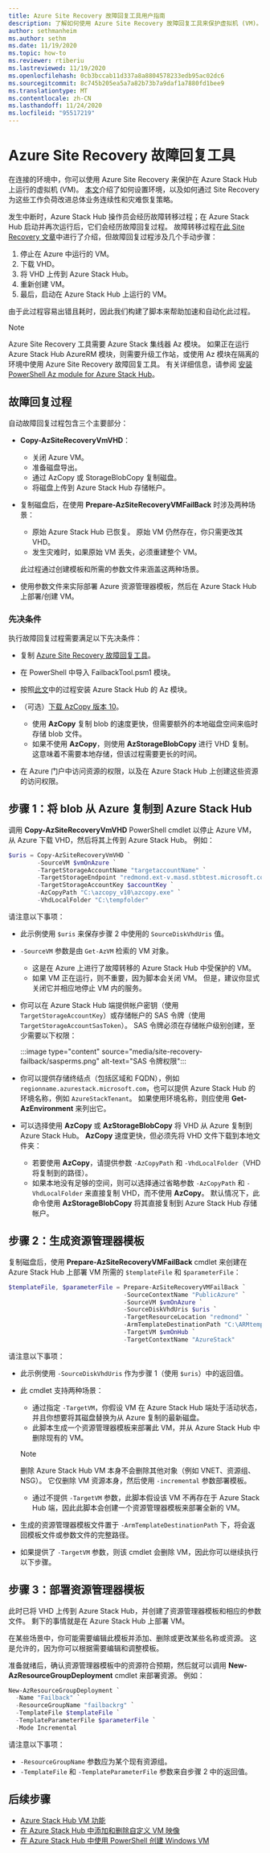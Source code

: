 ```yaml
---
title: Azure Site Recovery 故障回复工具用户指南
description: 了解如何使用 Azure Site Recovery 故障回复工具来保护虚拟机 (VM)。
author: sethmanheim
ms.author: sethm
ms.date: 11/19/2020
ms.topic: how-to
ms.reviewer: rtiberiu
ms.lastreviewed: 11/19/2020
ms.openlocfilehash: 0cb3bccab11d337a8a8804578233edb95ac02dc6
ms.sourcegitcommit: 8c745b205ea5a7a82b73b7a9daf1a7880fd1bee9
ms.translationtype: MT
ms.contentlocale: zh-CN
ms.lasthandoff: 11/24/2020
ms.locfileid: "95517219"
---
```

# <a name="azure-site-recovery-failback-tool"></a>Azure Site Recovery 故障回复工具

在连接的环境中，你可以使用 Azure Site Recovery 来保护在 Azure Stack Hub 上运行的虚拟机 (VM)。 [本文](/azure/site-recovery/azure-stack-site-recovery)介绍了如何设置环境，以及如何通过 Site Recovery 为这些工作负荷改进总体业务连续性和灾难恢复策略。

发生中断时，Azure Stack Hub 操作员会经历故障转移过程；在 Azure Stack Hub 启动并再次运行后，它们会经历故障回复过程。 故障转移过程在[此 Site Recovery 文章](/azure/site-recovery/azure-stack-site-recovery)中进行了介绍，但故障回复过程涉及几个手动步骤：

1. 停止在 Azure 中运行的 VM。
2. 下载 VHD。
3. 将 VHD 上传到 Azure Stack Hub。
4. 重新创建 VM。
5. 最后，启动在 Azure Stack Hub 上运行的 VM。 

由于此过程容易出错且耗时，因此我们构建了脚本来帮助加速和自动化此过程。

> [!Note]  
> Azure Site Recovery 工具需要 Azure Stack 集线器 Az 模块。 如果正在运行 Azure Stack Hub AzureRM 模块，则需要升级工作站，或使用 Az 模块在隔离的环境中使用 Azure Site Recovery 故障回复工具。 有关详细信息，请参阅 [安装 PowerShell Az module for Azure Stack Hub](powershell-install-az-module.md)。

## <a name="failback-procedure"></a>故障回复过程

自动故障回复过程包含三个主要部分：

- **Copy-AzSiteRecoveryVmVHD**：
  - 关闭 Azure VM。
  - 准备磁盘导出。
  - 通过 AzCopy 或 StorageBlobCopy 复制磁盘。
  - 将磁盘上传到 Azure Stack Hub 存储帐户。

- 复制磁盘后，在使用 **Prepare-AzSiteRecoveryVMFailBack** 时涉及两种场景：
  - 原始 Azure Stack Hub 已恢复。 原始 VM 仍然存在，你只需更改其 VHD。
  - 发生灾难时，如果原始 VM 丢失，必须重建整个 VM。

  此过程通过创建模板和所需的参数文件来涵盖这两种场景。

- 使用参数文件来实际部署 Azure 资源管理器模板，然后在 Azure Stack Hub 上部署/创建 VM。

### <a name="prerequisites"></a>先决条件

执行故障回复过程需要满足以下先决条件：

- 复制 [Azure Site Recovery 故障回复工具](https://aka.ms/azshasr)。

- 在 PowerShell 中导入 FailbackTool.psm1 模块。

- 按照[此文](powershell-install-az-module.md)中的过程安装 Azure Stack Hub 的 Az 模块。

- （可选）[下载 AzCopy 版本 10](/azure/storage/common/storage-use-azcopy-v10)。

  - 使用 **AzCopy** 复制 blob 的速度更快，但需要额外的本地磁盘空间来临时存储 blob 文件。
  - 如果不使用 **AzCopy**，则使用 **AzStorageBlobCopy** 进行 VHD 复制。 这意味着不需要本地存储，但该过程需要更长的时间。

- 在 Azure 门户中访问资源的权限，以及在 Azure Stack Hub 上创建这些资源的访问权限。

## <a name="step-1-copy-blob-from-azure-to-azure-stack-hub"></a>步骤 1：将 blob 从 Azure 复制到 Azure Stack Hub

调用 **Copy-AzSiteRecoveryVmVHD** PowerShell cmdlet 以停止 Azure VM，从 Azure 下载 VHD，然后将其上传到 Azure Stack Hub。 例如：

```powershell
$uris = Copy-AzSiteRecoveryVmVHD `
        -SourceVM $vmOnAzure `
        -TargetStorageAccountName "targetaccountName" `
        -TargetStorageEndpoint "redmond.ext-v.masd.stbtest.microsoft.com" `
        -TargetStorageAccountKey $accountKey `
        -AzCopyPath "C:\azcopy_v10\azcopy.exe" `
        -VhdLocalFolder "C:\tempfolder"
```

请注意以下事项：

- 此示例使用 `$uris` 来保存步骤 2 中使用的 `SourceDiskVhdUris` 值。

- `-SourceVM` 参数是由 `Get-AzVM` 检索的 VM 对象。
  - 这是在 Azure 上进行了故障转移的 Azure Stack Hub 中受保护的 VM。
  - 如果 VM 正在运行，则不重要，因为脚本会关闭 VM。 但是，建议你显式关闭它并相应地停止 VM 内的服务。

- 你可以在 Azure Stack Hub 端提供帐户密钥（使用 `TargetStorageAccountKey`）或存储帐户的 SAS 令牌（使用 `TargetStorageAccountSasToken`）。 SAS 令牌必须在存储帐户级别创建，至少需要以下权限：

   :::image type="content" source="media/site-recovery-failback/sasperms.png" alt-text="SAS 令牌权限":::

- 你可以提供存储终结点（包括区域和 FQDN），例如 `regionname.azurestack.microsoft.com`，也可以提供 Azure Stack Hub 的环境名称，例如 `AzureStackTenant`。 如果使用环境名称，则应使用 **Get-AzEnvironment** 来列出它。

- 可以选择使用 **AzCopy** 或 **AzStorageBlobCopy** 将 VHD 从 Azure 复制到 Azure Stack Hub。 **AzCopy** 速度更快，但必须先将 VHD 文件下载到本地文件夹：
  - 若要使用 **AzCopy**，请提供参数 `-AzCopyPath` 和 `-VhdLocalFolder`（VHD 将复制到的路径）。
  - 如果本地没有足够的空间，则可以选择通过省略参数 `-AzCopyPath` 和 `-VhdLocalFolder` 来直接复制 VHD，而不使用 **AzCopy**。 默认情况下，此命令使用 **AzStorageBlobCopy** 将其直接复制到 Azure Stack Hub 存储帐户。

## <a name="step-2-generate-resource-manager-templates"></a>步骤 2：生成资源管理器模板

复制磁盘后，使用 **Prepare-AzSiteRecoveryVMFailBack** cmdlet 来创建在 Azure Stack Hub 上部署 VM 所需的 `$templateFile` 和 `$parameterFile`：

```powershell
$templateFile, $parameterFile = Prepare-AzSiteRecoveryVMFailBack `
                                -SourceContextName "PublicAzure" `
                                -SourceVM $vmOnAzure `
                                -SourceDiskVhdUris $uris `
                                -TargetResourceLocation "redmond" `
                                -ArmTemplateDestinationPath "C:\ARMtemplates" `
                                -TargetVM $vmOnHub `
                                -TargetContextName "AzureStack"

```

请注意以下事项：

- 此示例使用 `-SourceDiskVhdUris` 作为步骤 1（使用 `$uris`）中的返回值。

- 此 cmdlet 支持两种场景：
  - 通过指定 `-TargetVM`，你假设 VM 在 Azure Stack Hub 端处于活动状态，并且你想要将其磁盘替换为从 Azure 复制的最新磁盘。
  - 此脚本生成一个资源管理器模板来部署此 VM，并从 Azure Stack Hub 中删除现有的 VM。
  
  > [!NOTE]
  > 删除 Azure Stack Hub VM 本身不会删除其他对象（例如 VNET、资源组、NSG）。 它仅删除 VM 资源本身，然后使用 `-incremental` 参数部署模板。

  - 通过不提供 `-TargetVM` 参数，此脚本假设该 VM 不再存在于 Azure Stack Hub 端，因此此脚本会创建一个资源管理器模板来部署全新的 VM。

- 生成的资源管理器模板文件置于 `-ArmTemplateDestinationPath` 下，将会返回模板文件或参数文件的完整路径。

- 如果提供了 `-TargetVM` 参数，则该 cmdlet 会删除 VM，因此你可以继续执行以下步骤。

## <a name="step-3-deploy-the-resource-manager-template"></a>步骤 3：部署资源管理器模板

此时已将 VHD 上传到 Azure Stack Hub，并创建了资源管理器模板和相应的参数文件。 剩下的事情就是在 Azure Stack Hub 上部署 VM。

在某些场景中，你可能需要编辑此模板并添加、删除或更改某些名称或资源。 这是允许的，因为你可以根据需要编辑和调整模板。

准备就绪后，确认资源管理器模板中的资源符合预期，然后就可以调用 **New-AzResourceGroupDeployment** cmdlet 来部署资源。 例如：

```powershell
New-AzResourceGroupDeployment `
  -Name "Failback" `
  -ResourceGroupName "failbackrg" `
  -TemplateFile $templateFile `
  -TemplateParameterFile $parameterFile `
  -Mode Incremental
```

请注意以下事项：

- `-ResourceGroupName` 参数应为某个现有资源组。
- `-TemplateFile` 和 `-TemplateParameterFile` 参数来自步骤 2 中的返回值。

## <a name="next-steps"></a>后续步骤

- [Azure Stack Hub VM 功能](../user/azure-stack-vm-considerations.md)
- [在 Azure Stack Hub 中添加和删除自定义 VM 映像](azure-stack-add-vm-image.md)
- [在 Azure Stack Hub 中使用 PowerShell 创建 Windows VM](../user/azure-stack-quick-create-vm-windows-powershell.md)